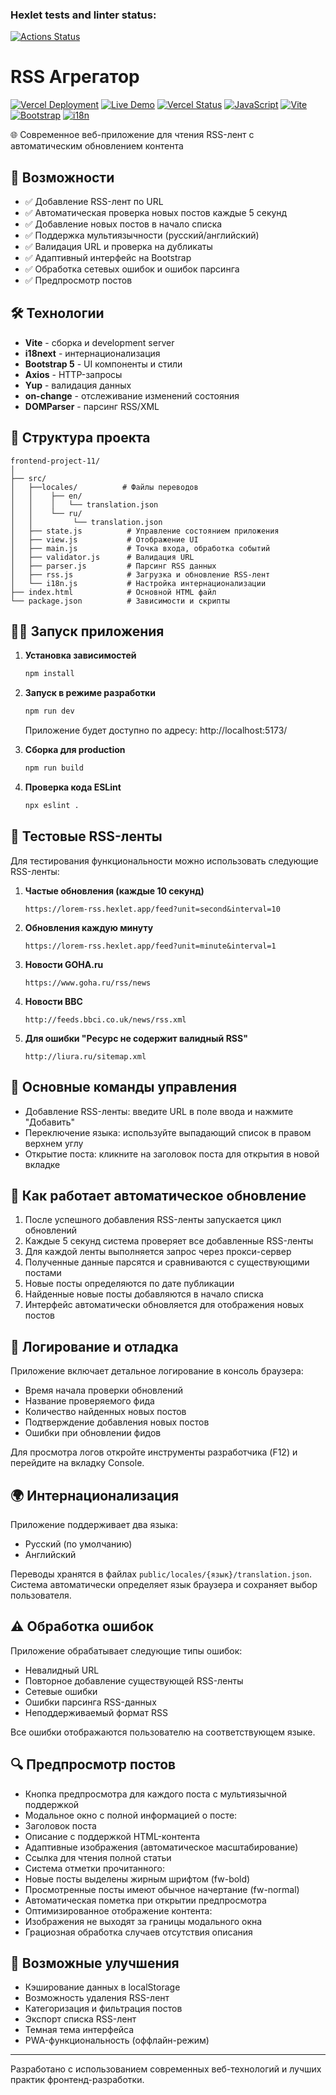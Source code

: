 ### Hexlet tests and linter status:
[![Actions Status](https://github.com/HellWorld89/frontend-project-11/actions/workflows/hexlet-check.yml/badge.svg)](https://github.com/HellWorld89/frontend-project-11/actions)

# RSS Агрегатор

[![Vercel Deployment](https://img.shields.io/badge/Deployed%20on-Vercel-black?style=for-the-badge&logo=vercel)](https://vercel.com)
[![Live Demo](https://img.shields.io/badge/Live%20Demo-Available-green?style=for-the-badge)](https://frontend-project-11-d1pjhvlt2-sapozhnikovls-projects.vercel.app)
[![Vercel Status](https://img.shields.io/static/v1?label=Vercel&message=Production&color=blue&logo=vercel)](https://frontend-project-11-d1pjhvlt2-sapozhnikovls-projects.vercel.app)
[![JavaScript](https://img.shields.io/badge/JavaScript-ES6+-yellow.svg)](https://developer.mozilla.org/ru/docs/Web/JavaScript)
[![Vite](https://img.shields.io/badge/Vite-Build%20Tool-646CFF.svg)](https://vitejs.dev/)
[![Bootstrap](https://img.shields.io/badge/Bootstrap-5.3-7952B3.svg)](https://getbootstrap.com/)
[![i18n](https://img.shields.io/badge/i18next-Translation-FF4785.svg)](https://www.i18next.com/)

🌐 Современное веб-приложение для чтения RSS-лент с автоматическим обновлением контента

## 🚀 Возможности

- ✅ Добавление RSS-лент по URL
- ✅ Автоматическая проверка новых постов каждые 5 секунд
- ✅ Добавление новых постов в начало списка
- ✅ Поддержка мультиязычности (русский/английский)
- ✅ Валидация URL и проверка на дубликаты
- ✅ Адаптивный интерфейс на Bootstrap
- ✅ Обработка сетевых ошибок и ошибок парсинга
- ✅ Предпросмотр постов

## 🛠 Технологии

- **Vite** - сборка и development server
- **i18next** - интернационализация
- **Bootstrap 5** - UI компоненты и стили
- **Axios** - HTTP-запросы
- **Yup** - валидация данных
- **on-change** - отслеживание изменений состояния
- **DOMParser** - парсинг RSS/XML

## 📁 Структура проекта

```
frontend-project-11/
│
├── src/
│   ├──locales/          # Файлы переводов
│   │    ├── en/
│   │    │   └── translation.json
│   │    └── ru/
│   │         └── translation.json
│   ├── state.js          # Управление состоянием приложения
│   ├── view.js           # Отображение UI
│   ├── main.js           # Точка входа, обработка событий
│   ├── validator.js      # Валидация URL
│   ├── parser.js         # Парсинг RSS данных
│   ├── rss.js            # Загрузка и обновление RSS-лент
│   └── i18n.js           # Настройка интернационализации
├── index.html            # Основной HTML файл
└── package.json          # Зависимости и скрипты
```

## 🏃‍♂️ Запуск приложения

1. **Установка зависимостей**
   ```bash
   npm install
   ```

2. **Запуск в режиме разработки**
   ```bash
   npm run dev
   ```
   Приложение будет доступно по адресу: http://localhost:5173/

3. **Сборка для production**
   ```bash
   npm run build
   ```

4. **Проверка кода ESLint**
   ```bash
   npx eslint .
   ```

## 🧪 Тестовые RSS-ленты

Для тестирования функциональности можно использовать следующие RSS-ленты:

1. **Частые обновления (каждые 10 секунд)**
   ```
   https://lorem-rss.hexlet.app/feed?unit=second&interval=10
   ```

2. **Обновления каждую минуту**
   ```
   https://lorem-rss.hexlet.app/feed?unit=minute&interval=1
   ```

3. **Новости GOHA.ru**
   ```
   https://www.goha.ru/rss/news
   ```

4. **Новости BBC**
   ```
   http://feeds.bbci.co.uk/news/rss.xml
   ```
5. **Для ошибки "Ресурс не содержит валидный RSS"**
   ```
   http://liura.ru/sitemap.xml
   ```


## 🔧 Основные команды управления

- Добавление RSS-ленты: введите URL в поле ввода и нажмите "Добавить"
- Переключение языка: используйте выпадающий список в правом верхнем углу
- Открытие поста: кликните на заголовок поста для открытия в новой вкладке

## 🎯 Как работает автоматическое обновление

1. После успешного добавления RSS-ленты запускается цикл обновлений
2. Каждые 5 секунд система проверяет все добавленные RSS-ленты
3. Для каждой ленты выполняется запрос через прокси-сервер
4. Полученные данные парсятся и сравниваются с существующими постами
5. Новые посты определяются по дате публикации
6. Найденные новые посты добавляются в начало списка
7. Интерфейс автоматически обновляется для отображения новых постов

## 📝 Логирование и отладка

Приложение включает детальное логирование в консоль браузера:
- Время начала проверки обновлений
- Название проверяемого фида
- Количество найденных новых постов
- Подтверждение добавления новых постов
- Ошибки при обновлении фидов

Для просмотра логов откройте инструменты разработчика (F12) и перейдите на вкладку Console.

## 🌍 Интернационализация

Приложение поддерживает два языка:
- Русский (по умолчанию)
- Английский

Переводы хранятся в файлах `public/locales/{язык}/translation.json`. Система автоматически определяет язык браузера и сохраняет выбор пользователя.

## ⚠️ Обработка ошибок

Приложение обрабатывает следующие типы ошибок:
- Невалидный URL
- Повторное добавление существующей RSS-ленты
- Сетевые ошибки
- Ошибки парсинга RSS-данных
- Неподдерживаемый формат RSS

Все ошибки отображаются пользователю на соответствующем языке.

## 🔍 Предпросмотр постов

- Кнопка предпросмотра для каждого поста с мультиязычной поддержкой
- Модальное окно с полной информацией о посте:
- Заголовок поста
- Описание с поддержкой HTML-контента
- Адаптивные изображения (автоматическое масштабирование)
- Ссылка для чтения полной статьи
- Система отметки прочитанного:
- Новые посты выделены жирным шрифтом (fw-bold)
- Просмотренные посты имеют обычное начертание (fw-normal)
- Автоматическая пометка при открытии предпросмотра
- Оптимизированное отображение контента:
- Изображения не выходят за границы модального окна
- Грациозная обработка случаев отсутствия описания

## 🔮 Возможные улучшения

- Кэширование данных в localStorage
- Возможность удаления RSS-лент
- Категоризация и фильтрация постов
- Экспорт списка RSS-лент
- Темная тема интерфейса
- PWA-функциональность (оффлайн-режим)

---

Разработано с использованием современных веб-технологий и лучших практик фронтенд-разработки.